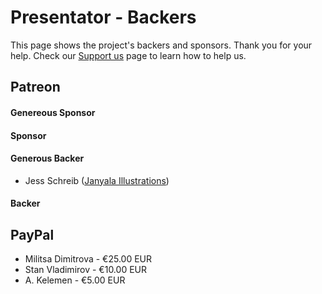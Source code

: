 Presentator - Backers
======================================================================

This page shows the project's backers and sponsors. Thank you for your help.
Check our [Support us](https://presentator.io/support-us) page to learn how to help us.

## Patreon

#### Genereous Sponsor

#### Sponsor

#### Generous Backer
- Jess Schreib ([Janyala Illustrations](https://www.facebook.com/JanyalaIllustrations/))

#### Backer


## PayPal
- Militsa Dimitrova - €25.00 EUR
- Stan Vladimirov - €10.00 EUR
- A. Kelemen - €5.00 EUR

